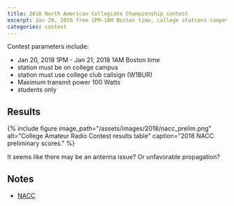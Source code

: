 ```yaml
---
title: 2018 North American Collegiate Championship contest
excerpt: Jan 20, 2018 from 1PM-1AM Boston time, college stations compete in a ham radio contest.
categories: contest
---
```


Contest parameters include:

* Jan 20, 2018 1PM - Jan 21, 2018 1AM  Boston time
* station must be on college campus
* station must use college club callsign (W1BUR)
* Maximum transmit power 100 Watts
* students only

## Results

{% include figure 
image_path="/assets/images/2018/nacc_prelim.png" 
alt="College Amateur Radio Contest results table" 
caption="2018 NACC preliminary scores." %}

It seems like there may be an antenna issue? 
Or unfavorable propagation?


## Notes

* [NACC](http://www.w9smc.com/nacc/)
